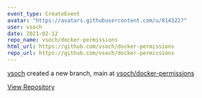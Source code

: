 ```yaml
---
event_type: CreateEvent
avatar: "https://avatars.githubusercontent.com/u/814322?"
user: vsoch
date: 2021-02-12
repo_name: vsoch/docker-permissions
html_url: https://github.com/vsoch/docker-permissions
repo_url: https://github.com/vsoch/docker-permissions
---
```


<a href='https://github.com/vsoch' target='_blank'>vsoch</a> created a new branch, main at <a href='https://github.com/vsoch/docker-permissions' target='_blank'>vsoch/docker-permissions</a>

<a href='https://github.com/vsoch/docker-permissions' target='_blank'>View Repository</a>